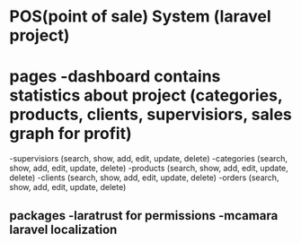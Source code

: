 # POS(point of sale) System (laravel project)
pages
  -dashboard contains statistics about project (categories, products, clients, supervisiors, sales graph for profit)
  ================================================================================================================
  -supervisiors (search, show, add, edit, update, delete)
  -categories   (search, show, add, edit, update, delete)
  -products     (search, show, add, edit, update, delete)
  -clients      (search, show, add, edit, update, delete)
  -orders       (search, show, add, edit, update, delete)
  
packages 
  -laratrust for permissions
  -mcamara laravel localization 
  -
